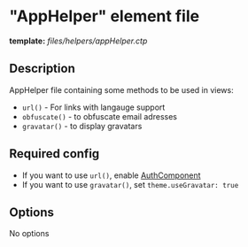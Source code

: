 # "AppHelper" element file
<i class="icon-file"></i> **template:** *files/helpers/appHelper.ctp*

## Description
 AppHelper file containing some methods to be used in views:

 * `url()` - For links with langauge support
 * `obfuscate()` - to obfuscate email adresses
 * `gravatar()` - to display gravatars

## Required config

 * If you want to use `url()`, enable [AuthComponent](../theme_config.component_authComponent.md/docs:template)
 * If you want to use `gravatar()`, set `theme.useGravatar: true`


## Options
No options
